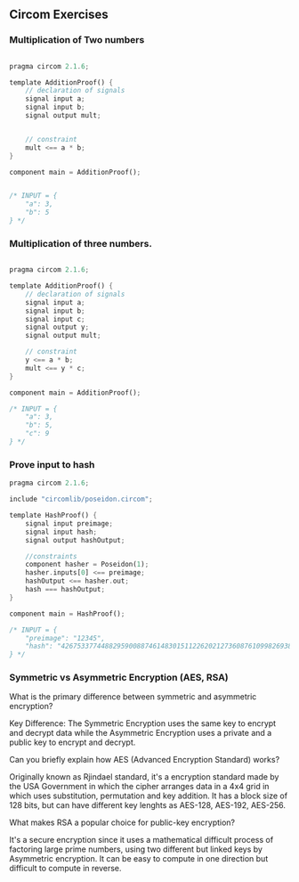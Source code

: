 ## Circom Exercises

### Multiplication of Two numbers

```rust

pragma circom 2.1.6;

template AdditionProof() {
    // declaration of signals
    signal input a;
    signal input b;
    signal output mult;


    // constraint
    mult <== a * b;
}

component main = AdditionProof();


/* INPUT = {
    "a": 3,
    "b": 5
} */

```

### Multiplication of three numbers.

```rust

pragma circom 2.1.6;

template AdditionProof() {
    // declaration of signals
    signal input a;
    signal input b;
    signal input c;
    signal output y;
    signal output mult;

    // constraint
    y <== a * b;
    mult <== y * c;
}

component main = AdditionProof();

/* INPUT = {
    "a": 3,
    "b": 5,
    "c": 9
} */

```

### Prove input to hash

```rust
pragma circom 2.1.6;

include "circomlib/poseidon.circom";

template HashProof() {
    signal input preimage;
    signal input hash;
    signal output hashOutput;

    //constraints
    component hasher = Poseidon(1);
    hasher.inputs[0] <== preimage;
    hashOutput <== hasher.out;
    hash === hashOutput;
}

component main = HashProof();

/* INPUT = {
    "preimage": "12345",
    "hash": "4267533774488295900887461483015112262021273608761099826938271132511348470966"
} */

```
### Symmetric vs Asymmetric Encryption (AES, RSA)

What is the primary difference between symmetric and asymmetric encryption?

Key Difference: The Symmetric Encryption uses the same key to encrypt and decrypt data while the Asymmetric Encryption uses a private and a public key to encrypt and decrypt.

Can you briefly explain how AES (Advanced Encryption Standard) works?

Originally known as Rjindael standard, it's a encryption standard made by the USA Government in which the cipher arranges data in a 4x4 grid in which uses substitution, permutation and key addition. It has a block size of 128 bits, but can have different key lenghts as AES-128, AES-192, AES-256. 

What makes RSA a popular choice for public-key encryption? 

It's a secure encryption since it uses a mathematical difficult process of factoring large prime numbers, using two different but linked keys by Asymmetric encryption. It can be easy to compute in one direction but difficult to compute in reverse.